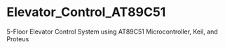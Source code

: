 # Elevator_Control_AT89C51
5-Floor Elevator Control System using AT89C51 Microcontroller, Keil, and Proteus

